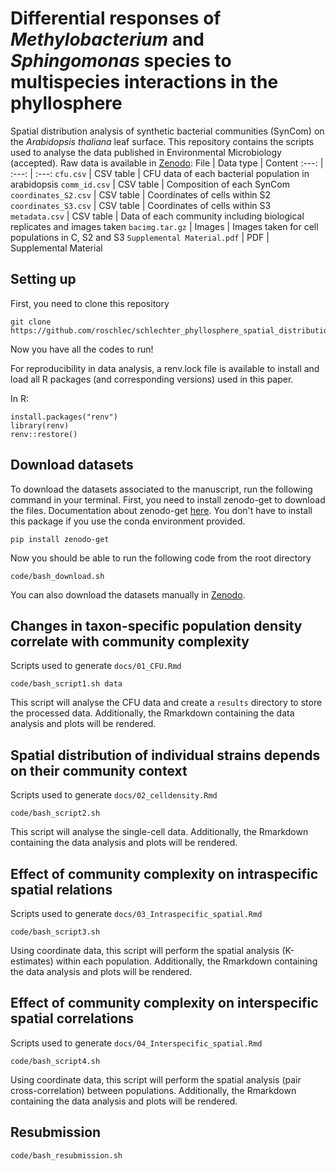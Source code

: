 # Differential responses of _Methylobacterium_ and _Sphingomonas_ species to multispecies interactions in the phyllosphere
Spatial distribution analysis of synthetic bacterial communities (SynCom) on the _Arabidopsis thaliana_ leaf surface.
This repository contains the scripts used to analyse the data published in Environmental Microbiology (accepted). Raw data is available in [Zenodo](https://zenodo.org/doi/10.5281/zenodo.100361160):
File | Data type | Content
:---: | :---: | :---:
`cfu.csv` | CSV table | CFU data of each bacterial population in arabidopsis
`comm_id.csv` | CSV table | Composition of each SynCom
`coordinates_S2.csv` | CSV table | Coordinates of cells within S2
`coordinates_S3.csv` | CSV table | Coordinates of cells within S3
`metadata.csv` | CSV table | Data of each community including biological replicates and images taken
`bacimg.tar.gz` | Images | Images taken for cell populations in C, S2 and S3
`Supplemental Material.pdf` | PDF | Supplemental Material
## Setting up 
First, you need to clone this repository
```
git clone https://github.com/roschlec/schlechter_phyllosphere_spatial_distribution.git
```
Now you have all the codes to run!

For reproducibility in data analysis, a renv.lock file is available to install and load all R packages (and corresponding versions) used in this paper.

In R:
```
install.packages("renv")
library(renv)
renv::restore()
```
## Download datasets
To download the datasets associated to the manuscript, run the following command in your terminal.
First, you need to install zenodo-get to download the files. Documentation about zenodo-get [here](https://gitlab.com/dvolgyes/zenodo_get).
You don't have to install this package if you use the conda environment provided.
```
pip install zenodo-get
```
Now you should be able to run the following code from the root directory
```
code/bash_download.sh
```
You can also download the datasets manually in [Zenodo](https://zenodo.org/doi/10.5281/zenodo.100361160).
## Changes in taxon-specific population density correlate with community complexity
Scripts used to generate `docs/01_CFU.Rmd`
```
code/bash_script1.sh data
```
This script will analyse the CFU data and create a `results` directory to store the processed data.
Additionally, the Rmarkdown containing the data analysis and plots will be rendered.
## Spatial distribution of individual strains depends on their community context
Scripts used to generate `docs/02_celldensity.Rmd`
```
code/bash_script2.sh
```
This script will analyse the single-cell data. Additionally, the Rmarkdown containing the data analysis and plots will be rendered.
## Effect of community complexity on intraspecific spatial relations
Scripts used to generate `docs/03_Intraspecific_spatial.Rmd`
```
code/bash_script3.sh
```
Using coordinate data, this script will perform the spatial analysis (K-estimates) within each population. Additionally, the Rmarkdown containing the data analysis and plots will be rendered.
## Effect of community complexity on interspecific spatial correlations
Scripts used to generate `docs/04_Interspecific_spatial.Rmd`
```
code/bash_script4.sh
```
Using coordinate data, this script will perform the spatial analysis (pair cross-correlation) between populations. Additionally, the Rmarkdown containing the data analysis and plots will be rendered.
## Resubmission
```
code/bash_resubmission.sh
```
